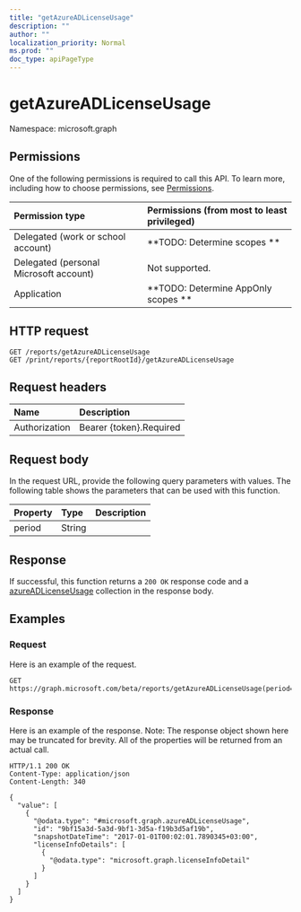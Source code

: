 ```yaml
---
title: "getAzureADLicenseUsage"
description: ""
author: ""
localization_priority: Normal
ms.prod: ""
doc_type: apiPageType
---
```


# getAzureADLicenseUsage

Namespace: microsoft.graph



## Permissions
One of the following permissions is required to call this API. To learn more, including how to choose permissions, see [Permissions](/concepts/permissions-reference.md).

|Permission type|Permissions (from most to least privileged)|
|:---|:---|
|Delegated (work or school account)|**TODO: Determine scopes **|
|Delegated (personal Microsoft account)|Not supported.|
|Application|**TODO: Determine AppOnly scopes **|

## HTTP request
<!-- {
  "blockType": "ignored"
}
-->
``` http
GET /reports/getAzureADLicenseUsage
GET /print/reports/{reportRootId}/getAzureADLicenseUsage
```

## Request headers
|Name|Description|
|:---|:---|
|Authorization|Bearer {token}.Required|

## Request body
In the request URL, provide the following query parameters with values.
The following table shows the parameters that can be used with this function.

|Property|Type|Description|
|:---|:---|:---|
|period|String||



## Response
If successful, this function returns a `200 OK` response code and a [azureADLicenseUsage](../resources/azureadlicenseusage.md) collection in the response body.

## Examples

### Request
Here is an example of the request.
<!-- {
  "blockType": "request",
  "name": "reportroot_getazureadlicenseusage"
}
-->
``` http
GET https://graph.microsoft.com/beta/reports/getAzureADLicenseUsage(period='parameterValue')
```

### Response
Here is an example of the response. Note: The response object shown here may be truncated for brevity. All of the properties will be returned from an actual call.
<!-- {
  "blockType": "response",
  "truncated": true,
  "@odata.type": "collection(microsoft.graph.azureadlicenseusage)"
}
-->
``` http
HTTP/1.1 200 OK
Content-Type: application/json
Content-Length: 340

{
  "value": [
    {
      "@odata.type": "#microsoft.graph.azureADLicenseUsage",
      "id": "9bf15a3d-5a3d-9bf1-3d5a-f19b3d5af19b",
      "snapshotDateTime": "2017-01-01T00:02:01.7890345+03:00",
      "licenseInfoDetails": [
        {
          "@odata.type": "microsoft.graph.licenseInfoDetail"
        }
      ]
    }
  ]
}
```

